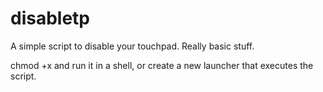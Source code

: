 # disabletp

A simple script to disable your touchpad. Really basic stuff.

chmod +x and run it in a shell, or create a new launcher that executes the script.
